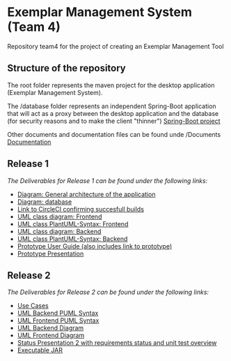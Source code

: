 # Exemplar Management System (Team 4)

Repository team4 for the project of creating an Exemplar Management Tool

## Structure of the repository 

The root folder represents the maven project for the desktop application (Exemplar Management System).

The /database folder represents an independent Spring-Boot application that will act as a proxy between the desktop application and the database (for security reasons and to make the client "thinner")
[Spring-Boot project](https://github.com/jku-win-se/teaching-2021.prse-exemplar-team4/tree/main/database)

Other documents and documentation files can be found unde /Documents
[Documentation](https://github.com/jku-win-se/teaching-2021.prse-exemplar-team4/tree/main/Documents)

## **Release 1**

*The Deliverables for Release 1 can be found under the following links:*

* [Diagram: General architecture of the application](https://github.com/jku-win-se/teaching-2021.prse-exemplar-team4/blob/main/Documents/Release%201/General%20Architecture%200.pdf)
* [Diagram: database](https://github.com/jku-win-se/teaching-2021.prse-exemplar-team4/blob/main/Documents/Release%201/Database_Diagram.png)
* [Link to CircleCI confirming succesfull builds](https://app.circleci.com/pipelines/github/jku-win-se) 
* [UML class diagram: Frontend](https://github.com/jku-win-se/teaching-2021.prse-exemplar-team4/blob/main/Documents/Release%201/UML_Desktop_Application.png)
* [UML class PlantUML-Syntax: Frontend](https://github.com/jku-win-se/teaching-2021.prse-exemplar-team4/blob/main/Documents/Release%201/clientapplication.puml)
* [UML class diagram: Backend](https://github.com/jku-win-se/teaching-2021.prse-exemplar-team4/blob/main/Documents/Release%201/UML_Backend.png)
* [UML class PlantUML-Syntax: Backend](https://github.com/jku-win-se/teaching-2021.prse-exemplar-team4/blob/main/Documents/Release%201/backend.puml)
* [Prototype User Guide (also includes link to prototype)](https://github.com/jku-win-se/teaching-2021.prse-exemplar-team4/blob/main/Documents/Release%201/GR04_PrototypeUserGuide.pdf)
* [Prototype Presentation](https://pr.to/XKZ9SR/)

## **Release 2**

*The Deliverables for Release 2 can be found under the following links:*

* [Use Cases](https://github.com/jku-win-se/teaching-2021.prse-exemplar-team4/blob/main/Documents/Release%202/Use%20Cases.docx)
* [UML Backend PUML Syntax](https://github.com/jku-win-se/teaching-2021.prse-exemplar-team4/blob/main/Documents/Release%202/backEnd.puml)
* [UML Frontend PUML Syntax](https://github.com/jku-win-se/teaching-2021.prse-exemplar-team4/blob/main/Documents/Release%202/frontEnd.puml)
* [UML Backend Diagram](https://github.com/jku-win-se/teaching-2021.prse-exemplar-team4/blob/main/Documents/Release%202/backend.png)
* [UML Frontend Diagram](https://github.com/jku-win-se/teaching-2021.prse-exemplar-team4/blob/main/Documents/Release%202/frontEnd.png)
* [Status Presentation 2 with requirements status and unit test overview](https://github.com/jku-win-se/teaching-2021.prse-exemplar-team4/blob/main/Documents/Release%202/ReleasePr%C3%A4sentation2__Team04.pptx)
* [Executable JAR](https://github.com/jku-win-se/teaching-2021.prse-exemplar-team4/blob/main/out/artifacts/application_jar/application.jar)

